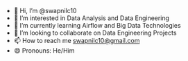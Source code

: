 - 👋 Hi, I’m @swapnilc10
- 👀 I’m interested in Data Analysis and Data Engineering
- 🌱 I’m currently learning Airflow and Big Data Technologies
- 💞️ I’m looking to collaborate on Data Engineering Projects
- 📫 How to reach me swapnilc10@gmail.com
- 😄 Pronouns: He/Him


<!---
swapnilc10/swapnilc10 is a ✨ special ✨ repository because its `README.md` (this file) appears on your GitHub profile.
You can click the Preview link to take a look at your changes.
--->
